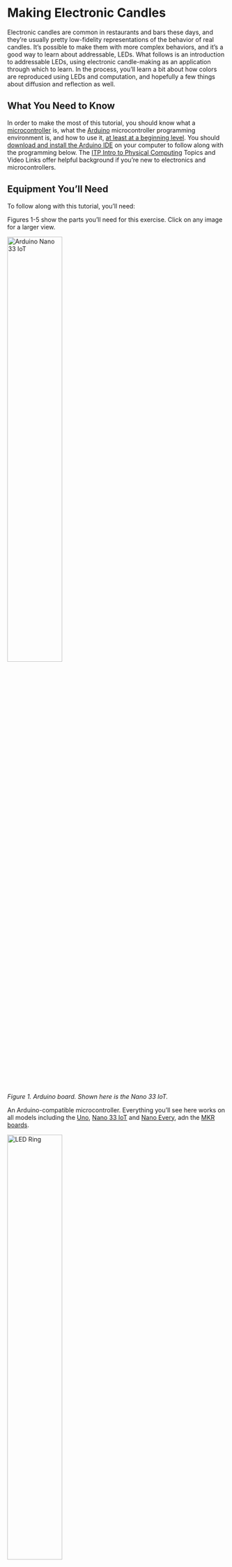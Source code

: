 # Making Electronic Candles

Electronic candles are common in restaurants and bars these days, and they’re usually pretty low-fidelity representations of the behavior of real candles. It’s possible to make them with more complex behaviors, and it’s a good way to learn about addressable, LEDs. What follows is an introduction to addressable LEDs, using electronic candle-making as an application through which to learn. In the process, you’ll learn a bit about how colors are reproduced using LEDs and computation, and hopefully a few things about diffusion and reflection as well.

## What You Need to Know

In order to make the most of this tutorial, you should know what a [microcontroller](https://itp.nyu.edu/physcomp/lessons/microcontrollers-the-basics/) is, what the [Arduino](https://www.arduino.cc/) microcontroller programming environment is, and how to use it, [at least at a beginning level](https://itp.nyu.edu/physcomp/labs/labs-arduino-digital-and-analog/digital-input-and-output-with-an-arduino/). You should [download and install the Arduino IDE](https://www.arduino.cc/en/Main/Software) on your computer to follow along with the programming below. The [ITP Intro to Physical Computing](https://itp.nyu.edu/physcomp/lessons/#Microcontroller_Fundamentals) Topics and Video Links offer helpful background if you’re new to electronics and microcontrollers.

## Equipment You’ll Need

To follow along with this tutorial, you’ll need:

Figures 1-5 show the parts you’ll need for this exercise. Click on any image for a larger view.

<a href="img/candles/arduino-nano-33-iot.jpg" alt="Arduino Nano 33 IoT" width="75%" target="_blank"><img src="img/candles/arduino-nano-33-iot.jpg" alt="Arduino Nano 33 IoT" width="50%"></a>

_Figure 1. Arduino board. Shown here is the Nano 33 IoT._

An Arduino-compatible microcontroller. Everything you’ll see here works on all models including the [Uno](https://docs.arduino.cc/hardware/uno-rev3), [Nano 33 IoT](https://docs.arduino.cc/hardware/nano-33-iot) and [Nano Every](https://docs.arduino.cc/hardware/nano-every), adn the [MKR boards](https://docs.arduino.cc/hardware/mkr-zero). 

<a href="img/candles/LED_ring.jpg" alt="LED Ring" width="75%" target="_blank"><img src="img/candles/LED_ring.jpg" alt="LED Ring" width="50%"></a>

_Figure 2. Addressable LED Ring or module_

A set of WorldSemi addressable LEDs, the WS2812/SK6812 types. You can buy these from many retailers. Adafruit’s [NeoPixel](https://www.adafruit.com/product/2226) line are all compatible, as are SparkFun’s [LilyPad Pixel Board](https://www.sparkfun.com/products/13264) Seeedstudio’s [WS2812 offerings](https://www.seeedstudio.com/s/ws2812.html),  and many others. Here is a [quickstart guide to the NeoPixel library](https://tigoe.github.io/LightProjects/WS281x/).


<a href="img/candles/breadboard_short-e1532116106284-150x150-1.jpeg" _target="blank"><img src="img/candles/breadboard_short-e1532116106284-150x150-1.jpeg" alt="Solderless Breadboard" height="75%"></a>

_Figure 3. Solderless Breadboard_

<a href="img/candles/hookup_wires.jpg" alt="Hookup wires" width="75%" target="_blank"><img src="img/candles/hookup_wires.jpg" alt="Hookup wires" width="50%"></a>

_Figure 3. Hookup wires_

<a href="img/candles/microUSB.jpg" alt="microUSB cable" width="75%" target="_blank"><img src="img/candles/microUSB.jpg" alt="microUSB cable" width="50%"></a>

_Figure 5. microUSB cable_

A solderless breadboard, some jumper wires, and a USB cable to match your Arduino.

You'll also need a personal computer with the Arduino software installed.

When you start making a housing for your candle, some material for diffusing and reflecting the light will be useful as well: paper, cloth, glass, plastic, whatever strikes your fancy.

## Candle Flames and Artificial Sources

If you watch a candle flame over time, you’ll see many colors in it: pale yellow-orange in the tip, fading to orange towards the base, with hints of blue or green near the wick; perhaps an orange or reddish color at the top of the wax of the candle. All of these blend together in the flame, more so when you see them reflected through a frosted candle base or on a nearby surface. A slight breeze will change the mixture of the colors and the rhythm of their change. These colors are made of different wavelengths of light, determined by the material that’s burning and the material through which it’s refracted or off of which it’s reflected. Re-creating this feeling using artificial light sources requires multiple sources mixed together. It can be done by controlling the color and intensity of multiple light-emitting diodes, or  LEDs, using a microcontroller, a tiny, simple computer used to control physical devices.

## Turning On The LEDs

To get started, download and install the [Arduino microcontroller integrated development environment (IDE)](https://www.arduino.cc/en/software) on your computer. From the IDE’s Tools menu, choose _Manage Libraries…_ then search for and install the Adafruit NeoPixel library. If you’re using the Nano 33 or any of the MKR boards you can use the Adafruit NeoPixel DMA library instead. The library manager will automatically install the library into the IDE.

There are many different models of Arduino and compatible microcontroller boards. Any of them will work for this exercise. Figures 6 through 8 show breadboard layouts for the MKR boards, the Nano boards, and the Uno.

<a href="img/candles/LabTemplate_bb.png" alt="Arduino Uno next to a breadboard" width="75%" target="_blank"><img src="img/candles/LabTemplate_bb.png" alt="Arduino Uno next to a breadboard" width="75%"></a>

_All circuit board images made with [Fritzing](https://www.fritzing.org)_

_Figure 6. Arduino Uno next to a breadboard. Pin function numbers can be found at [this link](https://docs.arduino.cc/hardware/uno-rev3). Wires extend from the 5V and Ground pins of the Uno to the breadboard's vertical rows on the left hand side. These form voltage and ground buses. Wires connect the vertical rows on the left side with those on the right side so that both sides of the breadboard have voltage and ground buses._ 

If you’re using a MKR or Nano board or  plug it into a solderless breadboard as shown in Figures 7 and 8. Don’t leave it in the black foam in which it’s shipped. This foam is conductive foam, to protect the board during shipping, but it will damage the board if you power it while it’s in the foam. You can find typical breadboard layouts for the Uno, Nano, and MKR boards at [this link](https://itp.nyu.edu/physcomp/labs/breadboard-layouts/). 

<a href="img/candles/LabTemplateNanoShort_bb.png" alt="Arduino Nano 33 IoT mounted on a breadboard" width="75%" target="_blank"><img src="img/candles/LabTemplateNanoShort_bb.png" alt="Arduino nano on a breadboard" width="50%"></a>

_Figure 7. Arduino Nano 33 IoT mounted on a breadboard. Physical pins are numbered in a u shape from top left. Pin function numbers for the Nano 33 IoT can be found at [this link](https://docs.arduino.cc/hardware/nano-33-iot), and for the Nano Every at [this link](https://docs.arduino.cc/hardware/nano-every). The pin arrangement are the same for all Nanos. Wires extend from the 3.3V and Ground pins of the Nano (physical pins 2 and 14, respectively) to the breadboard's vertical rows on the left hand side. These form voltage and ground buses. Wires connect the vertical rows on the left side with those on the right side so that both sides of the breadboard have voltage and ground buses._ 

<a href="img/candles/MKR_bb.png" alt="Arduino MKR Zero mounted on a breadboard" width="50%" target="_blank"><img src="img/candles/MKR_bb.png" alt="Arduino MKR Zero on a breadboard" width="50%"></a>

_Figure 8. Arduino MKR Zero mounted on a breadboard. Physical pins are numbered in a u shape from top left. Pin function numbers for the MKR Zero can be found at [this link](https://docs.arduino.cc/hardware/mkr-zero). Wires extend from the 3.3V and Ground pins of the Nano (physical pins 26 and 25, respectively) to the breadboard's vertical rows on the right hand side. These form voltage and ground buses. Wires connect the vertical rows on the right side with those on the left side so that both sides of the breadboard have voltage and ground buses._ 

Once you’ve arranged your Arduino with a solderless breadboard, plug it into your computer’s USB port.

Now it’s time to light your first LED. Most Arduino and Arduino-compatible boards come with a built-in LED. Click the File menu, then Examples, then _01\. Basics_, then _Blink_. This will open a new file that looks something like this:

```
// the setup function runs once when you press reset or power the board
void setup() {
  // initialize digital pin LED_BUILTIN as an output.
  pinMode(LED_BUILTIN, OUTPUT);
}

// the loop function runs over and over again forever
void loop() {
  digitalWrite(LED_BUILTIN, HIGH); // turn the LED on (HIGH is the voltage level)
  delay(1000); // wait for a second
  digitalWrite(LED_BUILTIN, LOW); // turn the LED off by making the voltage LOW
  delay(1000); // wait for a second
}
```

Click the _Tools_ menu, then click _Board:_ and choose the name corresponding to your board. The MKRZero and Nano 33 IoT boards can be found under the _Arduino SAMD Boards_ submenu. The Nano Every is under _Arduino MegaAVR boards_. If your board is not in the menu, choose the Boards Manager from that same menu and search for the type of board you’re using and install it. 

When you’ve got the board selected, click the _Tools_ menu again, then click _Port:_ and choose the port with the name corresponding to your board. For example, the one shown in Figure 9 is called _/dev/cu.usbmodem14141 (Arduino MKRZERO)_.

Note: in the Arduino IDE version 2.0.0 and later, the board and port should show up in the board menu of the Sketch window as long as the IDE recognizes your board. Figure 10 shows the 2.0 Board/Port menu in the sketch window. 

<a href="img/candles/Tools_menu-1024x450.png" target="_blank"><img src="img/candles/Tools_menu-1024x450.png" alt="tools menu of the Arduino IDE showing how to select the port to your connected Arduino" width="75%"></a>

_Figure 9. Tools menu of the Arduino IDE_

<a href="img/candles/IDE-20-board-port-menu.png" target="_blank"><img src="img/candles/IDE-20-board-port-menu.png" alt="tools menu of the Arduino IDE showing how to select the port to your connected Arduino" width="75%"></a>

_Figure 10. Board and port menu in the Sketch window of the Arduino IDE 2.0 and later._

When you’ve picked the right board and the right port, click the Upload button on the toolbar as shown in Figure 11. You can also type command-U (MacOS) or control-U (Windows):

<a href="img/candles/upload_button.png" target="_blank"><img src="img/candles/upload_button.png" alt="location of upload button on the Arduino tool bar in the upper left corner. You can also type command-U (MacOS) or control-U (Windows)" width="75%"></a>

_Figure 11. Upload button on the Arduino tool bar_

The IDE will now compile your Blink program to a binary file,  transfer it to the Arduino, and start running it. You should see the builtin LED on your board blinking, as seen in Video 1 below. Congratulations!

<a href="https://vimeo.com/277706585" target="_blank">Video 1: The LED Blinking on a MKRZero</a>

Controlling a few LEDs at a time on an Arduino is simple. You attach one leg of the LED (the longer leg, called the _anode_) to one of the input-output (I/O) pins through a 220-ohm resistor, attach the other leg (the shorter leg, or _cathode_) and apply voltage to the pin to turn the LED on. The `digitalWrite()` command does this. `digitalWrite(pinNumber, HIGH)` applies voltage, and `digitalWrite(pinNumber, LOW)` turns it off. Each LED is just one color, though. If you want to change the color of your light, you need multiple LEDs. To mix red, green, and blue into a range of colors, for example, you need three LEDs. Fortunately, you can buy components that have multiple LEDs in one package. A typical RGB LED might look like those in Figure 12:

<a href="img/candles/leds1-300x200.jpg" target="_blank"><img src="img/candles/leds1-300x200.jpg" alt="Four LED components. The one on the right is an RGB LED and has 4 wires coming out of it. The others each have two wires." width="75%"></a>

_Figure 12. Four LED components. The one on the right is an RGB LED. Note that it has four legs. It contains three LEDs in the one package. The long one is a common cathode. The three others are the anodes for the red, green, and blue LEDs in the package._

To control an RGB LED like the one shown on the right above, you need three I/O pins. The common cathode is attached to ground. As you can imagine, you run out of I/O pins fast if every LED needs its own pin. This is where **[addressable LEDs](addressable-leds.md)** come in handy. Addressable LEDs or programmable LEDs as they're also called, are components containing an LED and a very limited processor to control them. They’re chained together so that you can control many of them from one I/O pin. Your microcontroller sends a series of electronic pulses on the I/O pin, and the string of addressable LEDs interprets the pulses to know which LED to turn on, and how bright. Each LED in the chain (for example, the ring shown in Figure 4 above) gets its own address, and you send pulses indicating the address, then the levels for each color channel at that address. This communication is a form of [serial communication](https://itp.nyu.edu/physcomp/lessons/#Serial_Communication), a common way that computers talk to each other. You can think of each LED as its own tiny computer, listening for messages from your master computer (your Arduino).

The addressable LEDs you’re using are a variant of [WorldSemi’s WS2812 LEDs](http://www.world-semi.com/products/index.html). They listen for a specific protocol set by the manufacturer, and you can send it from your microcontroller using the Adafruit NeoPixel library which you installed earlier. Disconnect your board from the computer _**(Always disconnect your microcontroller from power before changing the circuit!)**_ Then connect your addressable LED ring to the board as shown in Figure 13 below, with the voltage input pin of the LEDs attached to the Arduino’s Vcc, the GND pin attached to ground, and the DI pin attached to digital pin 5. You can use this same (addressable LED voltage, ground, and control on pin 5) arrangement on all Arduino models:

<a href="img/candles/MKRZero-Neopixel-1.png" target= "_blank"><img src="img/candles/MKRZero-Neopixel-1.png" alt="MKRZero attached to a breadboard along with a addressable LED ring" width="75%"></a>

_Figure 13. MKRZero with addressable LED ring_

The current available from the microcontroller’s Vcc pin isn’t much, but it’s enough to supply seven or eight addressable LEDs. You’ll be controlling the LEDs from pin 5 of the microcontroller. Now open a new file in the IDE, and enter the following program:

```
#include <Adafruit_NeoPixel.h>
const int neoPixelPin = 5;  // control pin
const int pixelCount = 8;    // number of pixels

// set up strip:
Adafruit_NeoPixel strip = Adafruit_NeoPixel(pixelCount, neoPixelPin, NEO_GRB + NEO_KHZ800);

void setup() {
  strip.begin();    // initialize pixel strip
  strip.clear();    // turn all LEDs off
}

void loop() {
  int red = 255;   // set colors
  int green = 0;
  int blue = 0;

  // loop over all the pixels:
  for (int pixel = 0; pixel < pixelCount; pixel++) {
    strip.setPixelColor(pixel, red, green, blue);// set the color for this pixel
    delay(500);
    strip.show();    // refresh the strip
  }
  delay(1000);
  strip.clear(); 
}
```

If you want to test each of the LEDs and colors in a NeoPixel module, here is a [link to an example](https://github.com/tigoe/NeoPixel_examples/blob/main/NeoPixelTester/NeoPixelTester.ino) that cycles through red, green, blue, and white, one pixel at a time.

Video 2 below shows the LEDs of an addressable ring turning on in red, one at a time. The Arduino in that video is running the code above.

<a href="https://player.vimeo.com/video/277706645?h=7e206c39b5" target="_blank">Video 2: Addressable LEDs turning on one at a time</a>

This program contains the basic elements of any program for controlling neoPixel addressable LEDs:

1.  Include the library
2.  Set the I/O pin to control them from
3.  Set the number of addressable LEDs you plan to control
4.  Establish the group of LEDs as a set (`strip` in this case) and set its parameters
5.  Initialize the set of LEDs in the `setup()` function
6.  In the main loop, use `strip.setPixelColor()` to change the color of any given LED. Each channel’s brightness ranges from 0-255.
7.  refresh the whole set of LEDs with `strip.show()`

Although the LEDs you’re using are likely just RGB LEDs, they’re not your only option. Addressable LEDs come in other options.  RGB+white and white-white-amber (WWA), which have a cool white, a warm white, and an amber LED, are available as well.  And the NeoPixel library isn’t your only option for programming them. More experienced coders may want to look at the [FastLED library](http://fastled.io/), or the [light\_WS2812 library](https://github.com/cpldcpu/light_ws2812). Most of the libraries will follow the same pattern of control shown above.

The magic in creating movement, color change, and animation lies in how you time the changes between colors of each given LED.  Play around with these parameters in the previous program and try a few variations of your own, to see what you can do. Try making your LED fade from orange (which is a combination of red and green and blue, like 191, 104, 38) to a yellow (something like 205, 206, 36). Try writing a program to turn each of the LEDs in the ring a different color found in the candle flame.

_Note:_ the RGB color scheme used to set colors in web pages is identical to the scheme you use to set colors for these LEDs. Red, green, and blue are often encoded as hexadecimal numbers, so a string like 205, 206, 36 would be 0xCD, 0xCE, 0x24, usually written as #CDCE24 in HTML.

## Color Rendering With LEDs

Now that you can control your LEDs, it’s time to think about the colors in those candles again. How can you make the best fade from red to orange to yellow, with occasional flashes of blue or green?

LEDs emit different colors depending on the material from which they’re made. LEDs are made from materials like gallium arsenide, silicon carbide, gallium indium nitride, and others, mixed together in different ratios. [Electronics Tutorials](https://www.electronics-tutorials.ws/diode/diode_8.html) has a nice chart showing the common materials for different colors. What this means is that to recreate the flame colors, you need to find LEDs that produce the right wavelengths as the materials in your original candle, or you need to find LEDs that can mix together to give more or less the colors you want.  You can enhance the look by using reflectors and diffusers that highlight the colors you want, but you can’t reflect a color that’s not there to begin with. So the color range of your sources is important. In fact, artificial sources are rated by their **color rendering index (CRI)**, which is a measure of how well a given light source renders the colors of an object.

Most LED sources re-create a wide color spectrum by combining color sources that are spread across the color spectrum like the ones you have here: red, green and blue. Some sources will include a white LED as well.  Some specialty sources will include more than just these colors. For example, white LED lights commonly come in multiple variants of white to support fading the **color temperature** of the light. Color temperature refers to the warmth or coolness of a light source. The Kelvin scale for color temperature ranges from 1,500k– 2,000k for warm reddish sources to 2,500k– 3,000k for amber and yellowish sources to 3,000– 4,000k for so-called “natural” white sources (analogous to incandescent light blulbs) to 4,000k– 6,500k for cool blue whites and 6,500k and higher for sky blues. The higher the Kelvin temperature, the cooler the hue.

The ability to render a wide range of colors is a competitive advantage for lighting manufacturers. For example, ETC Theatre Lighting makes [sources with seven LED colors](https://www.etcconnect.com/Products/Entertainment-Fixtures/Desire-D40/Features.aspx), to create as wide a range of color rendering as possible. They know that stage lighting designers are used to working with a range of color, from the subtle warm glow of an incandescent source as it fades out to the harsh greenish-white glare of an arc lamp, and they design their lights to re-create these conditions.

## Color Models

When you think about mixing colors, you need a way to organize the colors so you can think about how to move from one color to another. Rune Madsen has an excellent chapter on color models and color spaces in his book [_Programming Design Systems_](https://programmingdesignsystems.com/) which I’ll borrow from here.  A **color model** is a representation of the color spectrum in multiple dimensions, depending on the parameters that you have to represent the spectrum. For example the **RGB color model** represents the color spectrum on three axes: red, green blue. This is the most commonly used model for lighting and for computer screens, which are made of lighting pixels. See Madsen’s [interactive model for RGB](https://programmingdesignsystems.com/color/color-models-and-color-spaces/index.html#rgb-cube) to visualize this. Printers often use a **CMYK color model**, in which color is represented on four axes, cyan, magenta, yellow, and black, for the ink colors often used in printing.

The RGB color model makes sense when you’re mixing red, green, and blue sources to make a color, but it can be challenging when you want to describe the changing hues of a source like a candle. For example, fading from yellow to orange to red and back requires you to mix red, green, and blue simultaneously to stay in the red-to-orange-to-yellow range. When changing between different hues, the **Hue-Saturation-Intensity (HSI)** is easier to work with. The HSI model maps [hue on a color cylinder](https://programmingdesignsystems.com/color/color-models-and-color-spaces/index.html#hsl-cylinder). Saturation of the color is mapped from no saturation (white) at the center of the circle to full saturation at the edge, and intensity, or brightness, is mapped in a third dimension.HSI is a variation on another model, **Hue-Saturation-Lightness (HSL)**. The **Hue-Saturation-Value (HSV) color model** is also similar, but the [height of the cylinder is intensity of color](https://programmingdesignsystems.com/color/color-models-and-color-spaces/index.html#hsv-cylinder), not intensity. When you’re thinking about changing colors of light, you often describe what you want using an HSL color model, as the description of the candle above does.

When your light sources have RGB controls but you want to describe your program using HSI, you have to convert from one to the other. This is what computers are good for. To convert between HSI and RGB, you could do the math yourself, or [use a color conversion calculator](http://colorizer.org/), or you could use the color conversion functions in the NeoPixel library. These functions do the math for you on the Arduino.

Here’s an example that uses the color conversion functions to fade from red to orange. Note how it requires changing only one number, the hue, even though that results in a change to red, green, and blue simultaneously. The code can also be found in this [gitHub repository](https://github.com/tigoe/NeoPixel_examples/tree/master/NeoPixelCandle0001):

```
#include <Adafruit_NeoPixel.h>

const int neoPixelPin = 5;  // control pin
const int pixelCount = 7;   // number of pixels
int change = 10;             // increment to change hue by

// set up strip:
Adafruit_NeoPixel strip = Adafruit_NeoPixel(pixelCount, neoPixelPin, NEO_GRBW + NEO_KHZ800);

int h = 1000;  // hue
int s = 255;  // saturation
int i = 255;  // intensity

void setup() {
  strip.begin();  // initialize pixel strip
  strip.clear();  // turn all LEDs off
  strip.show();   // update strip
}

void loop() {
  // create a single color from hue, sat, intensity:
  long color = strip.ColorHSV(h, s, i);

  // loop over all the pixels:
  for (int pixel = 0; pixel < pixelCount; pixel++) {
    strip.setPixelColor(pixel, color);
    strip.show();  // update the strip
    delay(100);
  }

  // increment hue to fade from red (0) to reddish orange (15) and back:
  h = h + change;
  if (h < 0 || h > 2400) {
    change = -change;
  }
}
```

The HSV color space makes it much easier to change individual colors across a range of hues without having to work out the color mixing to RGB yourself. Video 3 shows the program in action.

<a href="https://player.vimeo.com/video/277706591?h=4550d579f1" target="_blank">Video 3. A ring of addressable LEDs fading from red to orange</a>

Try modifying the program above to create different hues, and then write your own program to fade between them.

## Reflection, Refraction, Diffusion and Design

Making a light is more than just turning on and off the LEDs. It’s about the surfaces through which the light is refracted, and off which it’s reflected. What makes any light interesting, in the end, is what it illuminates, and how it does it. There are a few constraints that can be useful in thinking about this:

-   Pick your  color palette and work with it. A color palette sets the mood. Rainbow color scrolling is not a design choice, it’s a default program for addressable LEDs. If you’re not confident, start with a tool like [color.adobe.com](https://color.adobe.com/explore/?filter=most-popular&time=month) to make a color scheme.
-   Don’t show the source: diffuse it, reflect it, or redirect it in some way or another. Notice how the videos above do not show the LEDs themselves, only their reflection off paper. This is much more pleasing to the eye than looking at the sources directly.
-   Draw attention to the light on the subject, not the light itself

## A Few Examples

The first two videos belows give you some ideas for what’s possible with addressable LEDs. Video 4 shows one of these addressable pixel rings inside a hand-crafted tea candle holder made from glazed ceramic. The glaze of the ceramic makes a nice reflection. 

<a href="https://player.vimeo.com/video/278016455" target="_blank">Video 4. A NeoPixel ring fading in a candle holder. Video by Denise Hand.</a>


<a href="https://player.vimeo.com/video/278016480" target="_blank">Video 5. A NeoPixel ring fading in a candle holder. This view shows the interior of the candle holder. Video by Denise Hand</a>

In the videos 6 and 7, notice how the bristles of the paint brush blur the light and spread it out so that, in the second video, you don’t notice the LEDs at all, only the candle flame shape that it forms. Strong lines in a diffusion spread the light perpendicular to the direction of the lines, so the bristles in these videos help to spread the light here horizontally, blurring the distinction between one pixel and the next.

<a href="https://www.instagram.com/p/BQHqdKDAhuR/" target="_blank">Video 6. A paintbrush diffusing LEDs. Video by Hayeon Hwang</a>

<a href="https://www.instagram.com/p/BQPm1L5ARls/" target="_blank">Video 7. A paintbrush diffusing LEDs. This one has the bristles upright and looks more like a candle with a flame on top. Video by Hayeon Hwang</a>

Video 8 uses [dichroic filters](https://www.decorativefilm.com/3m-fasara-dichroic-and-speciality),  thin films which selectively pass a small range of colors of light while reflecting other colors. The contrast of the deep purple light passed through the filter and reflected off the wall with the bright white light in the center creates drama.

  
<a href="https://www.instagram.com/p/BSibfEigSb8/" target="_blank">Video 8. Dichroic film diffusing an LED. The dichroic film makes a rainbow of colors from white light. Video by Hayeon Hwang</a>

In video 9, a thick sheet of paper with holes blocks most (though not all) of the light, and allows some through to be further diffused by a lightweight silk material. The combination creates a sense of depth, and the light coming through the silk feels ephemeral compared the the more solid light of the inner polka-dot cylinder. This soft, out-of-focus [bokeh light](https://photographylife.com/what-is-bokeh) is a popular photographic trope.

  
<a href="https://www.instagram.com/p/BRpRV9Egdbv/" target="_blank">Video 9. Bokeh light candle. Video by Hayeon Hwang</a>

Video 10 is a candle that uses a wooden holder with holes, and creates a nice movement through variable changes in the LEDs. Since they change at varying speeds, the candle feels more “flickery”  and lively than some of the other candles:

<a href="https://player.vimeo.com/video/203957964" target="_blank">Video 10. Wooden candle holder by Rushali Paratey</a>
